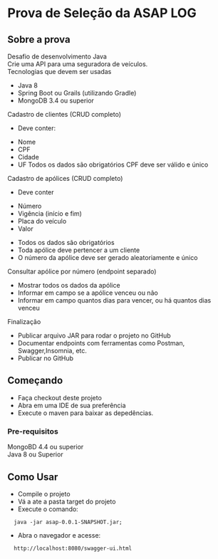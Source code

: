 # Prova de Seleção da ASAP LOG






<!-- ABOUT THE PROJECT -->
## Sobre a prova

Desafio de desenvolvimento Java<br/>
Crie uma API para uma seguradora de veículos.<br/>
Tecnologias que devem ser usadas<br/>
* Java 8
* Spring Boot ou Grails (utilizando Gradle)
* MongoDB 3.4 ou superior

Cadastro de clientes (CRUD completo)
- Deve conter:
* Nome
* CPF
* Cidade
* UF
Todos os dados são obrigatórios
CPF deve ser válido e único

Cadastro de apólices (CRUD completo)
- Deve conter
* Número
* Vigência (início e fim)
* Placa do veículo
* Valor
- Todos os dados são obrigatórios
- Toda apólice deve pertencer a um cliente
- O número da apólice deve ser gerado aleatoriamente e único

Consultar apólice por número (endpoint separado)
* Mostrar todos os dados da apólice
* Informar em campo se a apólice venceu ou não
* Informar em campo quantos dias para vencer, ou há quantos dias venceu

Finalização
* Publicar arquivo JAR para rodar o projeto no GitHub
* Documentar endpoints com ferramentas como Postman, Swagger,Insomnia, etc.
* Publicar no GitHub


<!-- GETTING STARTED -->
## Começando

* Faça checkout deste projeto
* Abra em uma IDE de sua preferência
* Execute o maven para baixar as depedências.

### Pre-requisitos

MongoBD 4.4 ou superior<br/>
Java 8 ou Superior


## Como Usar

* Compile o projeto
* Vá a ate a pasta target do projeto
* Execute o comando:
```JS
  java -jar asap-0.0.1-SNAPSHOT.jar;
   ```
* Abra o navegador e acesse:
```JS
  http://localhost:8080/swagger-ui.html
   ```





<!-- MARKDOWN LINKS & IMAGES -->
<!-- https://www.markdownguide.org/basic-syntax/#reference-style-links -->
[contributors-shield]: https://img.shields.io/github/contributors/othneildrew/Best-README-Template.svg?style=for-the-badge
[contributors-url]: https://github.com/othneildrew/Best-README-Template/graphs/contributors
[forks-shield]: https://img.shields.io/github/forks/othneildrew/Best-README-Template.svg?style=for-the-badge
[forks-url]: https://github.com/othneildrew/Best-README-Template/network/members
[stars-shield]: https://img.shields.io/github/stars/othneildrew/Best-README-Template.svg?style=for-the-badge
[stars-url]: https://github.com/othneildrew/Best-README-Template/stargazers
[issues-shield]: https://img.shields.io/github/issues/othneildrew/Best-README-Template.svg?style=for-the-badge
[issues-url]: https://github.com/othneildrew/Best-README-Template/issues
[license-shield]: https://img.shields.io/github/license/othneildrew/Best-README-Template.svg?style=for-the-badge
[license-url]: https://github.com/othneildrew/Best-README-Template/blob/master/LICENSE.txt
[linkedin-shield]: https://img.shields.io/badge/-LinkedIn-black.svg?style=for-the-badge&logo=linkedin&colorB=555
[linkedin-url]: https://linkedin.com/in/othneildrew
[product-screenshot]: images/screenshot.png
